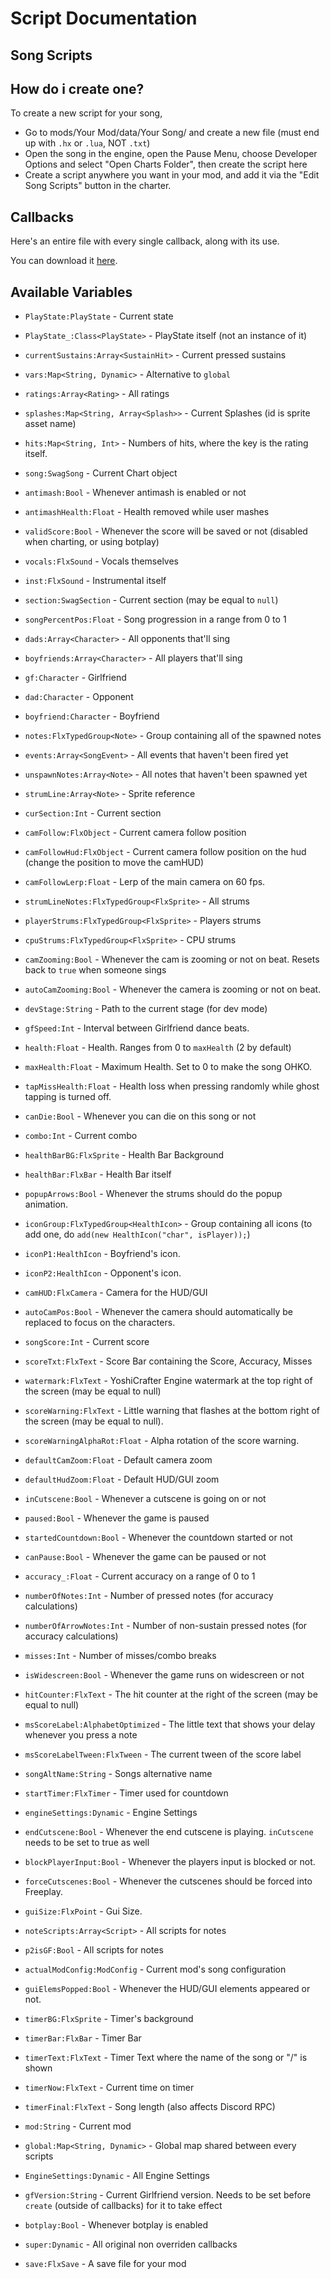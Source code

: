 # Script Documentation
## __Song Scripts__

## How do i create one?

To create a new script for your song,
- Go to mods/Your Mod/data/Your Song/ and create a new file (must end up with `.hx` or `.lua`, NOT `.txt`)
- Open the song in the engine, open the Pause Menu, choose Developer Options and select "Open Charts Folder", then create the script here
- Create a script anywhere you want in your mod, and add it via the "Edit Song Scripts" button in the charter.

## Callbacks

Here's an entire file with every single callback, along with its use.

You can download it [here](SongScript.hx).

## Available Variables
- `PlayState:PlayState` - Current state
- `PlayState_:Class<PlayState>` - PlayState itself (not an instance of it)
- `currentSustains:Array<SustainHit>` - Current pressed sustains
- `vars:Map<String, Dynamic>` - Alternative to `global`
- `ratings:Array<Rating>` - All ratings
- `splashes:Map<String, Array<Splash>>` - Current Splashes (id is sprite asset name)
- `hits:Map<String, Int>` - Numbers of hits, where the key is the rating itself.
- `song:SwagSong` - Current Chart object
- `antimash:Bool` - Whenever antimash is enabled or not
- `antimashHealth:Float` - Health removed while user mashes
- `validScore:Bool` - Whenever the score will be saved or not (disabled when charting, or using botplay)
- `vocals:FlxSound` - Vocals themselves
- `inst:FlxSound` - Instrumental itself
- `section:SwagSection` - Current section (may be equal to `null`)
- `songPercentPos:Float` - Song progression in a range from 0 to 1
- `dads:Array<Character>` - All opponents that'll sing
- `boyfriends:Array<Character>` - All players that'll sing
- `gf:Character` - Girlfriend
- `dad:Character` - Opponent
- `boyfriend:Character` - Boyfriend
- `notes:FlxTypedGroup<Note>` - Group containing all of the spawned notes
- `events:Array<SongEvent>` - All events that haven't been fired yet
- `unspawnNotes:Array<Note>` - All notes that haven't been spawned yet
- `strumLine:Array<Note>` - Sprite reference
- `curSection:Int` - Current section
- `camFollow:FlxObject` - Current camera follow position
- `camFollowHud:FlxObject` - Current camera follow position on the hud (change the position to move the camHUD)
- `camFollowLerp:Float` - Lerp of the main camera on 60 fps.
- `strumLineNotes:FlxTypedGroup<FlxSprite>` - All strums
- `playerStrums:FlxTypedGroup<FlxSprite>` - Players strums
- `cpuStrums:FlxTypedGroup<FlxSprite>` - CPU strums
- `camZooming:Bool` - Whenever the cam is zooming or not on beat. Resets back to `true` when someone sings
- `autoCamZooming:Bool` - Whenever the camera is zooming or not on beat.
- `devStage:String` - Path to the current stage (for dev mode)
- `gfSpeed:Int` - Interval between Girlfriend dance beats.
- `health:Float` - Health. Ranges from 0 to `maxHealth` (2 by default)
- `maxHealth:Float` - Maximum Health. Set to 0 to make the song OHKO.
- `tapMissHealth:Float` - Health loss when pressing randomly while ghost tapping is turned off.
- `canDie:Bool` - Whenever you can die on this song or not
- `combo:Int` - Current combo
- `healthBarBG:FlxSprite` - Health Bar Background
- `healthBar:FlxBar` - Health Bar itself
- `popupArrows:Bool` - Whenever the strums should do the popup animation.
- `iconGroup:FlxTypedGroup<HealthIcon>` - Group containing all icons (to add one, do `add(new HealthIcon("char", isPlayer));`)
- `iconP1:HealthIcon` - Boyfriend's icon.
- `iconP2:HealthIcon` - Opponent's icon.
- `camHUD:FlxCamera` - Camera for the HUD/GUI
- `autoCamPos:Bool` - Whenever the camera should automatically be replaced to focus on the characters.
- `songScore:Int` - Current score
- `scoreTxt:FlxText` - Score Bar containing the Score, Accuracy, Misses
- `watermark:FlxText` - YoshiCrafter Engine watermark at the top right of the screen (may be equal to null)
- `scoreWarning:FlxText` - Little warning that flashes at the bottom right of the screen (may be equal to null).
- `scoreWarningAlphaRot:Float` - Alpha rotation of the score warning.
- `defaultCamZoom:Float` - Default camera zoom
- `defaultHudZoom:Float` - Default HUD/GUI zoom
- `inCutscene:Bool` - Whenever a cutscene is going on or not
- `paused:Bool` - Whenever the game is paused
- `startedCountdown:Bool` - Whenever the countdown started or not
- `canPause:Bool` - Whenever the game can be paused or not
- `accuracy_:Float` - Current accuracy on a range of 0 to 1
- `numberOfNotes:Int` - Number of pressed notes (for accuracy calculations)
- `numberOfArrowNotes:Int` - Number of non-sustain pressed notes (for accuracy calculations)
- `misses:Int` - Number of misses/combo breaks
- `isWidescreen:Bool` - Whenever the game runs on widescreen or not
- `hitCounter:FlxText` - The hit counter at the right of the screen (may be equal to null)
- `msScoreLabel:AlphabetOptimized` - The little text that shows your delay whenever you press a note
- `msScoreLabelTween:FlxTween` - The current tween of the score label
- `songAltName:String` - Songs alternative name
- `startTimer:FlxTimer` - Timer used for countdown
- `engineSettings:Dynamic` - Engine Settings
- `endCutscene:Bool` - Whenever the end cutscene is playing. `inCutscene` needs to be set to true as well
- `blockPlayerInput:Bool` - Whenever the players input is blocked or not.
- `forceCutscenes:Bool` - Whenever the cutscenes should be forced into Freeplay.
- `guiSize:FlxPoint` - Gui Size.
- `noteScripts:Array<Script>` - All scripts for notes
- `p2isGF:Bool` - All scripts for notes
- `actualModConfig:ModConfig` - Current mod's song configuration
- `guiElemsPopped:Bool` - Whenever the HUD/GUI elements appeared or not.
- `timerBG:FlxSprite` - Timer's background
- `timerBar:FlxBar` - Timer Bar
- `timerText:FlxText` - Timer Text where the name of the song or "/" is shown
- `timerNow:FlxText` - Current time on timer
- `timerFinal:FlxText` - Song length (also affects Discord RPC)



- `mod:String` - Current mod
- `global:Map<String, Dynamic>` - Global map shared between every scripts
- `EngineSettings:Dynamic` - All Engine Settings
- `gfVersion:String` - Current Girlfriend version. Needs to be set before `create` (outside of callbacks) for it to take effect
- `botplay:Bool` - Whenever botplay is enabled
- `super:Dynamic` - All original non overriden callbacks
- `save:FlxSave` - A save file for your mod